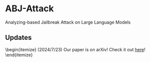 # ABJ-Attack
Analyzing-based Jailbreak Attack on Large Language Models


## Updates
\begin{itemize}
  (2024/7/23) Our paper is on arXiv! Check it out [here]([https://arxiv.org/abs/your-paper-id](https://arxiv.org/abs/2407.16205))!
\end{itemize}
